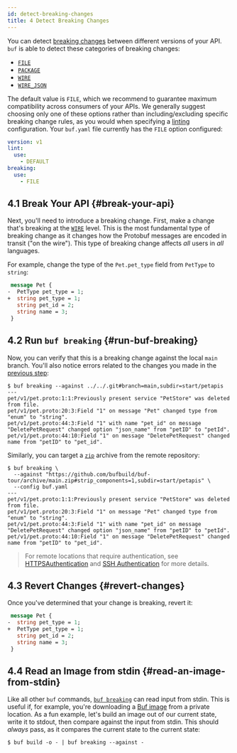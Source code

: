 ```yaml
---
id: detect-breaking-changes
title: 4 Detect Breaking Changes
---
```


You can detect [breaking changes][breaking] between different versions of your API. `buf` is able to
detect these categories of breaking changes:

- [`FILE`](../breaking/rules.md#categories)
- [`PACKAGE`](../breaking/rules.md#categories)
- [`WIRE`][wire]
- [`WIRE_JSON`](../breaking/rules.md#categories)

The default value is `FILE`, which we recommend to guarantee maximum compatibility across consumers
of your APIs. We generally suggest choosing only one of these options rather than
including/excluding specific breaking change rules, as you would when specifying a [linting]
configuration. Your `buf.yaml` file currently has the `FILE` option configured:

```yaml title="buf.yaml"
version: v1
lint:
  use:
    - DEFAULT
breaking:
  use:
    - FILE
```

## 4.1 Break Your API {#break-your-api}

Next, you'll need to introduce a breaking change. First, make a change that's breaking at the
[`WIRE`][wire] level. This is the most fundamental type of breaking change as it changes how the
Protobuf messages are encoded in transit ("on the wire"). This type of breaking change affects
_all_ users in _all_ languages.

For example, change the type of the `Pet.pet_type` field from `PetType` to `string`:

```protobuf title=pet/v1/pet.proto {2-3}
 message Pet {
-  PetType pet_type = 1;
+  string pet_type = 1;
   string pet_id = 2;
   string name = 3;
 }
```

## 4.2 Run `buf breaking` {#run-buf-breaking}

Now, you can verify that this is a breaking change against the local `main` branch. You'll also
notice errors related to the changes you made in the [previous step](lint-your-api.md):

```terminal
$ buf breaking --against ../../.git#branch=main,subdir=start/petapis
---
pet/v1/pet.proto:1:1:Previously present service "PetStore" was deleted from file.
pet/v1/pet.proto:20:3:Field "1" on message "Pet" changed type from "enum" to "string".
pet/v1/pet.proto:44:3:Field "1" with name "pet_id" on message "DeletePetRequest" changed option "json_name" from "petID" to "petId".
pet/v1/pet.proto:44:10:Field "1" on message "DeletePetRequest" changed name from "petID" to "pet_id".
```

Similarly, you can target a [`zip`][zip] archive from the remote repository:

```terminal
$ buf breaking \
  --against "https://github.com/bufbuild/buf-tour/archive/main.zip#strip_components=1,subdir=start/petapis" \
  --config buf.yaml
---
pet/v1/pet.proto:1:1:Previously present service "PetStore" was deleted from file.
pet/v1/pet.proto:20:3:Field "1" on message "Pet" changed type from "enum" to "string".
pet/v1/pet.proto:44:3:Field "1" with name "pet_id" on message "DeletePetRequest" changed option "json_name" from "petID" to "petId".
pet/v1/pet.proto:44:10:Field "1" on message "DeletePetRequest" changed name from "petID" to "pet_id".
```

> For remote locations that require authentication, see [HTTPSAuthentication](../reference/inputs.md#https)
> and [SSH Authentication](../reference/inputs.md#ssh) for more details.

## 4.3 Revert Changes {#revert-changes}

Once you've determined that your change is breaking, revert it:

```protobuf title=pet/v1/pet.proto {2-3}
 message Pet {
-  string pet_type = 1;
+  PetType pet_type = 1;
   string pet_id = 2;
   string name = 3;
 }
```

## 4.4 Read an Image from stdin {#read-an-image-from-stdin}

Like all other `buf` commands, [`buf breaking`][breaking] can read input from stdin. This is useful
if, for example, you're downloading a [Buf image](../reference/images.md) from a private location. As a
fun example, let's build an image out of our current state, write it to stdout, then compare against
the input from stdin. This should _always_ pass, as it compares the current state to the current
state:

```terminal
$ buf build -o - | buf breaking --against -
```

[breaking]: /breaking/overview
[linting]: /lint/overview
[wire]: ../breaking/rules.md#categories
[zip]: /reference/inputs#zip
